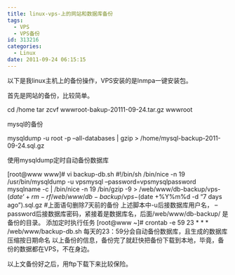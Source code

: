 ```yaml
---
title: linux-vps-上的网站和数据库备份
tags:
  - VPS
  - VPS备份
id: 313216
categories:
  - Linux
date: 2011-09-24 06:15:15
---
```


以下是我linux主机上的备份操作，VPS安装的是lnmpa一键安装包。

首先是网站的备份，比较简单。

cd /home
tar zcvf wwwroot-bakup-20111-09-24.tar.gz wwwroot

mysql的备份

mysqldump -u root -p –all-databases | gzip &gt; /home/mysql-backup-2011-09-24.sql.gz

使用mysqldump定时自动备份数据库

[root@www www]# vi backup-db.sh
#!/bin/sh
/bin/nice -n 19 /usr/bin/mysqldump -u vpsmysql –password=vpsmysqlpassword mysqlname -c | /bin/nice -n 19 /bin/gzip -9 &gt; /web/www/db-backup/vps-$(date ‘+%Y%m%d’).sql.gz
rm -rf /web/www/db-backup/vps-$(date +%Y%m%d -d “7 days ago”).sql.gz
#上面语句删除7天前的备份
上述脚本中-u后接数据库用户名， –password后接数据库密码，紧接着是数据库名，后面/web/www/db-backup/ 是备份的目录。
添加定时执行任务
[root@www ~]# crontab -e
59 23 * * * /web/www/backup-db.sh
每天的23：59分会自动备份数据库，且生成的数据库压缩按日期命名
以上备份的信息，备份完了就赶快把备份下载到本地，毕竟，备份的数据都在VPS，不在身边。

以上文备份好之后，用ftp下载下来比较保险。